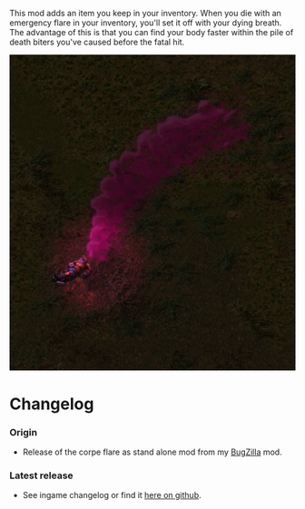 This mod adds an item you keep in your inventory. When you die with an emergency flare in your inventory, you'll set it off with your dying breath. The advantage of this is that you can find your body faster within the pile of death biters you've caused before the fatal hit.

![Example of the emergency flare](https://raw.githubusercontent.com/LovelySanta/FactorioMod-CorpseFlare/master/graphics/screenshots/CorpseFlare.png)

# Changelog
### Origin
+ Release of the corpe flare as stand alone mod from my [BugZilla](https://mods.factorio.com/mod/BugZilla) mod.
### Latest release
+ See ingame changelog or find it [here on github](https://github.com/LovelySanta/FactorioMod-CorpseFlare/blob/master/changelog.txt).
